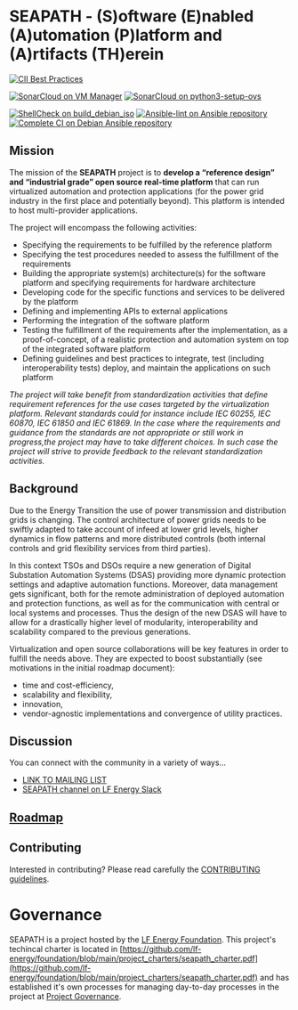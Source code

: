 # SEAPATH - (S)oftware (E)nabled (A)utomation (P)latform and (A)rtifacts (TH)erein

[![CII Best Practices](https://bestpractices.coreinfrastructure.org/projects/5398/badge)](https://bestpractices.coreinfrastructure.org/projects/5398)

[![SonarCloud on VM Manager](https://sonarcloud.io/api/project_badges/measure?project=seapath_vm_manager&metric=alert_status)](https://sonarcloud.io/summary/new_code?id=seapath_vm_manager)
[![SonarCloud on python3-setup-ovs](https://sonarcloud.io/api/project_badges/measure?project=seapath_python3-setup-ovs&metric=alert_status)](https://sonarcloud.io/summary/new_code?id=seapath_python3-setup-ovs)

[![ShellCheck on build_debian_iso](https://github.com/seapath/build_debian_iso/actions/workflows/shellcheck.yml/badge.svg)](https://github.com/seapath/build_debian_iso/actions/workflows/shellcheck.yml)
[![Ansible-lint on Ansible repository](https://github.com/seapath/ansible/actions/workflows/ansible-lint.yml/badge.svg)](https://github.com/seapath/ansible/actions/workflows/ansible-lint.yml)
[![Complete CI on Debian Ansible repository](https://github.com/seapath/ansible/actions/workflows/ci-debian.yml/badge.svg)](https://github.com/seapath/ansible/actions/workflows/ci-debian.yml)

## Mission

The mission of the **SEAPATH** project is to **develop a “reference design” and “industrial grade” open source
real-time platform** that can run virtualized automation and protection applications (for the power grid industry
in the first place and potentially beyond). This platform is intended to host multi-provider applications.

The project will encompass the following activities:
- Specifying the requirements to be fulfilled by the reference platform
- Specifying the test procedures needed to assess the fulfillment of the requirements
- Building the appropriate system(s) architecture(s) for the software platform and specifying requirements for
hardware architecture
- Developing code for the specific functions and services to be delivered by the platform
- Defining and implementing APIs to external applications
- Performing the integration of the software platform
- Testing the fulfillment of the requirements after the implementation, as a proof-of-concept, of a realistic protection and
automation system on top of the integrated software platform
- Defining guidelines and best practices to integrate, test (including interoperability tests) deploy, and maintain
the applications on such platform


*The project will take benefit from standardization activities that define requirement references for the use cases
targeted by the virtualization platform. Relevant standards could for instance include IEC 60255, IEC 60870, IEC 61850
and IEC 61869. In the case where the requirements and guidance from the standards are not appropriate or still work in
progress,the project may have to take different choices. In such case the project will strive to provide feedback to the
relevant standardization activities.*


## Background

Due to the Energy Transition the use of power transmission and distribution grids is changing. The control architecture of
power grids needs to be swiftly adapted to take account of infeed at lower grid levels, higher dynamics in flow patterns and
more distributed controls (both internal controls and grid flexibility services from third parties).

In this context TSOs and DSOs require a new generation of Digital Substation Automation Systems (DSAS) providing more
dynamic protection settings and adaptive automation functions. Moreover, data management gets significant, both for the
remote administration of deployed automation and protection functions, as well as for the communication with central or
local systems and processes. Thus the design of the new DSAS will have to allow for a drastically higher level of modularity,
interoperability and scalability compared to the previous generations.

Virtualization and open source collaborations will be key features in order to fulfill the needs above. They are expected
to boost substantially (see motivations in the initial roadmap document):
-	time and cost-efficiency,
-	scalability and flexibility,
-	innovation,
- vendor-agnostic implementations and convergence of utility practices.

## Discussion

You can connect with the community in a variety of ways...

- [LINK TO MAILING LIST](https://lists.lfenergy.org/g/SEAPATH-TSC)
- [SEAPATH channel on LF Energy Slack](https://lfenergy.slack.com/archives/C01EH8ZLJTC)

## [Roadmap](/ROADMAP.md)


## Contributing

Interested in contributing? Please read carefully the [CONTRIBUTING guidelines](/CONTRIBUTING.md).

# Governance
SEAPATH is a project hosted by the [LF Energy Foundation](https://lfenergy.org). This project's techincal charter is located in [https://github.com/lf-energy/foundation/blob/main/project_charters/seapath_charter.pdf](https://github.com/lf-energy/foundation/blob/main/project_charters/seapath_charter.pdf) and has established it's own processes for managing day-to-day processes in the project at [Project Governance](https://github.com/seapath/contributing/blob/master/CONTRIBUTING.md#project-governance).
